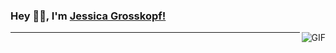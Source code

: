 ### Hey 👋🏽, I'm [Jessica Grosskopf!](https://jgrossp.github.io) 

<!--
**jgrossp/jgrossp** is a ✨ _special_ ✨ repository because its `README.md` (this file) appears on your GitHub profile.

Here are some ideas to get you started:

- 🔭 I’m currently working on [Major Business Solutions](http://majorbs.com.br);
- 🌱 I’m currently learning [Machine Learning - IA ](https://github.com/topics/machine-learning);
- 👯 I’m looking to collaborate on Deep Learning
- 🤔 I’m looking for help with Algorithm
- 💬 Ask me about anything you want
- 📫 How to reach me: jgrossp@gmailcom
- 😄 Pronouns: ...
- 🍺☕ Drink: Beers and coffee
-  🏕🏖🌌🪐🚎: Trekking and travel - I love it - and another stuff about life, energy and souls.
-->

<img align="right" alt="GIF" src="https://thumbs.gfycat.com/SpotlessGreatIvorybilledwoodpecker-size_restricted.gif" />
  


______________________________________________________________________________________________________________________________________________________________________
  


